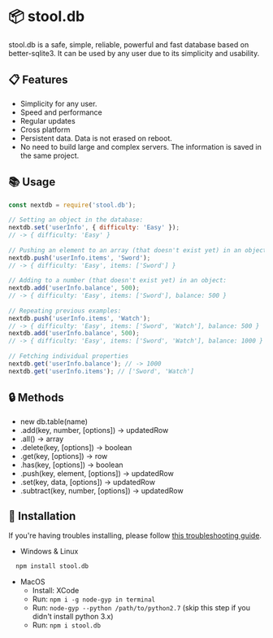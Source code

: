 
# 📦 stool.db
stool.db is a safe, simple, reliable, powerful and fast database based on better-sqlite3. It can be used by any user due to its simplicity and usability.

## 📋 Features

- Simplicity for any user.
- Speed and performance
- Regular updates
- Cross platform
- Persistent data. Data is not erased on reboot.
- No need to build large and complex servers. The information is saved in the same project.
  
## 📚 Usage

```javascript
const nextdb = require('stool.db');
 
// Setting an object in the database:
nextdb.set('userInfo', { difficulty: 'Easy' });
// -> { difficulty: 'Easy' }
 
// Pushing an element to an array (that doesn't exist yet) in an object:
nextdb.push('userInfo.items', 'Sword');
// -> { difficulty: 'Easy', items: ['Sword'] }
 
// Adding to a number (that doesn't exist yet) in an object:
nextdb.add('userInfo.balance', 500);
// -> { difficulty: 'Easy', items: ['Sword'], balance: 500 }
 
// Repeating previous examples:
nextdb.push('userInfo.items', 'Watch');
// -> { difficulty: 'Easy', items: ['Sword', 'Watch'], balance: 500 }
nextdb.add('userInfo.balance', 500);
// -> { difficulty: 'Easy', items: ['Sword', 'Watch'], balance: 1000 }
 
// Fetching individual properties
nextdb.get('userInfo.balance'); // -> 1000
nextdb.get('userInfo.items'); // ['Sword', 'Watch']
```

## 🔒 Methods

- new db.table(name)
- .add(key, number, [options]) -> updatedRow
- .all() -> array
- .delete(key, [options]) -> boolean
- .get(key, [options]) -> row
- .has(key, [options]) -> boolean
- .push(key, element, [options]) -> updatedRow
- .set(key, data, [options]) -> updatedRow
- .subtract(key, number, [options]) -> updatedRow

  
## 🔖 Installation

If you're having troubles installing, please follow [this troubleshooting guide](https://github.com/JoshuaWise/better-sqlite3/blob/master/docs/troubleshooting.md).

- Windows & Linux
```bash
  npm install stool.db
```

- MacOS
    - Install: XCode
    - Run: `npm i -g node-gyp in terminal`
    - Run: `node-gyp --python /path/to/python2.7` (skip this step if you didn't install python 3.x)
    - Run: `npm i stool.db`